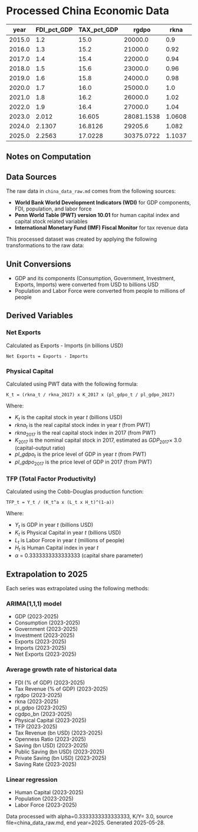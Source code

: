 # Processed China Economic Data

| year | FDI_pct_GDP | TAX_pct_GDP | rgdpo | rkna | pl_gdpo | hc | GDP_USD_bn | C_USD_bn | G_USD_bn | I_USD_bn | X_USD_bn | M_USD_bn | POP_mn | LF_mn | cgdpo_bn | K_USD_bn | TFP | T_USD_bn | Openness_Ratio | NX_USD_bn | S_USD_bn | S_pub_USD_bn | S_priv_USD_bn | Saving_Rate |
|---|---|---|---|---|---|---|---|---|---|---|---|---|---|---|---|---|---|---|---|---|---|---|---|---|
| 2015.0 | 1.2 | 15.0 | 20000.0 | 0.9 | 0.4 | 2.2 | 11061.55308 | 0.005 | 0.0015 | 0.004 | 0.002 | 0.0015 | 1376.048943 | 774.451 | 10.0 | 32.83 | 23.899982181554115 | 1659.23 | 0.0 | 0.0 | 11061.55 | 1659.23 | 9402.32 | 1.0 |
| 2016.0 | 1.3 | 15.2 | 21000.0 | 0.92 | 0.41 | 2.25 | 11233.27695 | 0.0052 | 0.0016 | 0.0041 | 0.0021 | 0.0016 | 1382.71 | 776.361 | 11.0 | 34.4 | 23.50375258974444 | 1707.46 | 0.0 | 0.0 | 11233.27 | 1707.46 | 9525.81 | 1.0 |
| 2017.0 | 1.4 | 15.4 | 22000.0 | 0.94 | 0.42 | 2.3 | 12310.40937 | 0.0054 | 0.0017 | 0.0042 | 0.0022 | 0.0017 | 1389.618778 | 778.707 | 12.0 | 36.0 | 24.952518547324523 | 1895.8 | 0.0 | 0.0 | 12310.4 | 1895.8 | 10414.6 | 1.0 |
| 2018.0 | 1.5 | 15.6 | 23000.0 | 0.96 | 0.43 | 2.35 | 13894.81755 | 0.0056 | 0.0018 | 0.0043 | 0.0023 | 0.0018 | 1397.715 | 779.77 | 13.0 | 37.64 | 27.33099468948661 | 2167.59 | 0.0 | 0.0 | 13894.81 | 2167.59 | 11727.22 | 1.0 |
| 2019.0 | 1.6 | 15.8 | 24000.0 | 0.98 | 0.44 | 2.4 | 14279.93747 | 0.0058 | 0.0019 | 0.0044 | 0.0024 | 0.0019 | 1402.76 | 774.253 | 14.0 | 39.32 | 27.429050552392578 | 2256.23 | 0.0 | 0.0 | 14279.93 | 2256.23 | 12023.7 | 1.0 |
| 2020.0 | 1.7 | 16.0 | 25000.0 | 1.0 | 0.45 | 2.45 | 14722.7307 | 0.006 | 0.002 | 0.0045 | 0.0025 | 0.002 | 1411.1 | 775.931 | 15.0 | 41.03 | 27.46262913347525 | 2355.64 | 0.0 | 0.0 | 14722.72 | 2355.64 | 12367.08 | 1.0 |
| 2021.0 | 1.8 | 16.2 | 26000.0 | 1.02 | 0.46 | 2.5 | 17734.06265 | 0.0062 | 0.0021 | 0.0046 | 0.0026 | 0.0021 | 1412.36 | 777.61 | 16.0 | 42.78 | 32.141677880901014 | 2872.92 | 0.0 | 0.0 | 17734.05 | 2872.92 | 14861.13 | 1.0 |
| 2022.0 | 1.9 | 16.4 | 27000.0 | 1.04 | 0.47 | 2.55 | 17963.17052 | 0.0064 | 0.0022 | 0.0047 | 0.0027 | 0.0022 | 1425.893465 | 779.29 | 17.0 | 44.57 | 31.650356285575157 | 2945.96 | 0.0 | 0.0 | 17963.16 | 2945.96 | 15017.2 | 1.0 |
| 2023.0 | 2.012 | 16.605 | 28081.1538 | 1.0608 | 0.4804 | 2.6 | 18909.4364 | 0.0066 | 0.0022 | 0.0044 | 0.0028 | 0.0022 | 1430.132 | 778.4541 | 18.1367 | 46.4714 | 33.2995 | 3229.8287 | nan | 0.0 | 19450.8888 | 3229.8287 | 16222.2249 | 1.0 |
| 2024.0 | 2.1307 | 16.8126 | 29205.6 | 1.082 | 0.4911 | 2.65 | 19855.6787 | 0.0068 | 0.0022 | 0.0044 | 0.0029 | 0.0022 | 1436.8779 | 778.7669 | 19.3494 | 48.4539 | 35.0346 | 3541.0507 | nan | 0.0 | 21061.833 | 3541.0507 | 17523.9447 | 1.0 |
| 2025.0 | 2.2563 | 17.0228 | 30375.0722 | 1.1037 | 0.502 | 2.7 | 20801.8975 | 0.007 | 0.0022 | 0.0044 | 0.003 | 0.0022 | 1443.6237 | 779.0797 | 20.6432 | 50.521 | 36.8601 | 3882.2616 | nan | 0.0 | 22806.1973 | 3882.2616 | 18930.1183 | 1.0 |

## Notes on Computation

## Data Sources

The raw data in `china_data_raw.md` comes from the following sources:

- **World Bank World Development Indicators (WDI)** for GDP components, FDI, population, and labor force
- **Penn World Table (PWT) version 10.01** for human capital index and capital stock related variables
- **International Monetary Fund (IMF) Fiscal Monitor** for tax revenue data

This processed dataset was created by applying the following transformations to the raw data:

## Unit Conversions

- GDP and its components (Consumption, Government, Investment, Exports, Imports) were converted from USD to billions USD
- Population and Labor Force were converted from people to millions of people

## Derived Variables

### Net Exports

Calculated as Exports - Imports (in billions USD)

```text
Net Exports = Exports - Imports
```

### Physical Capital

Calculated using PWT data with the following formula:

```text
K_t = (rkna_t / rkna_2017) x K_2017 x (pl_gdpo_t / pl_gdpo_2017)
```

Where:

- $K_t$ is the capital stock in year $t$ (billions USD)
- $rkna_t$ is the real capital stock index in year $t$ (from PWT)
- $rkna_{2017}$ is the real capital stock index in 2017 (from PWT)
- $K_{2017}$ is the nominal capital stock in 2017, estimated as
  $GDP_{2017} \times$ 3.0 (capital-output ratio)
- $pl\_gdpo_t$ is the price level of GDP in year $t$ (from PWT)
- $pl\_gdpo_{2017}$ is the price level of GDP in 2017 (from PWT)

### TFP (Total Factor Productivity)

Calculated using the Cobb-Douglas production function:

```text
TFP_t = Y_t / (K_t^a x (L_t x H_t)^(1-a))
```

Where:

- $Y_t$ is GDP in year $t$ (billions USD)
- $K_t$ is Physical Capital in year $t$ (billions USD)
- $L_t$ is Labor Force in year $t$ (millions of people)
- $H_t$ is Human Capital index in year $t$
- $\alpha$ = 0.3333333333333333 (capital share parameter)

## Extrapolation to 2025

Each series was extrapolated using the following methods:

### ARIMA(1,1,1) model

- GDP (2023-2025)
- Consumption (2023-2025)
- Government (2023-2025)
- Investment (2023-2025)
- Exports (2023-2025)
- Imports (2023-2025)
- Net Exports (2023-2025)

### Average growth rate of historical data

- FDI (% of GDP) (2023-2025)
- Tax Revenue (% of GDP) (2023-2025)
- rgdpo (2023-2025)
- rkna (2023-2025)
- pl_gdpo (2023-2025)
- cgdpo_bn (2023-2025)
- Physical Capital (2023-2025)
- TFP (2023-2025)
- Tax Revenue (bn USD) (2023-2025)
- Openness Ratio (2023-2025)
- Saving (bn USD) (2023-2025)
- Public Saving (bn USD) (2023-2025)
- Private Saving (bn USD) (2023-2025)
- Saving Rate (2023-2025)

### Linear regression

- Human Capital (2023-2025)
- Population (2023-2025)
- Labor Force (2023-2025)

Data processed with alpha=0.3333333333333333, K/Y= 3.0, source file=china_data_raw.md,
end year=2025. Generated 2025-05-28.
